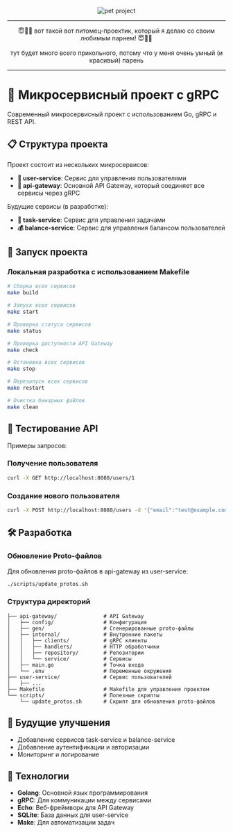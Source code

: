 
<p align="center">
  <img src="https://github.com/user-attachments/assets/dacd08d1-0fc3-4d6e-8c4f-815a4d53e455" alt="pet project" />
</p>

---

<p align="center">
 😇🦕💗 вот такой вот питомец-проектик, который я делаю со своим любимым парнем! 😇🦕💗
    <br><br>
  тут будет много всего прикольного, потому что у меня очень умный (и красивый) парень
</p>

---

# 🚀 Микросервисный проект с gRPC

Современный микросервисный проект с использованием Go, gRPC и REST API.

## 📋 Структура проекта

Проект состоит из нескольких микросервисов:

- **👤 user-service**: Сервис для управления пользователями
- **🔌 api-gateway**: Основной API Gateway, который соединяет все сервисы через gRPC

Будущие сервисы (в разработке):
- **📝 task-service**: Сервис для управления задачами
- **💰 balance-service**: Сервис для управления балансом пользователей

## 🚀 Запуск проекта

### Локальная разработка с использованием Makefile

```bash
# Сборка всех сервисов
make build

# Запуск всех сервисов
make start

# Проверка статуса сервисов
make status

# Проверка доступности API Gateway
make check

# Остановка всех сервисов
make stop

# Перезапуск всех сервисов
make restart

# Очистка бинарных файлов
make clean
```

## 🔄 Тестирование API

Примеры запросов:

### Получение пользователя
```bash
curl -X GET http://localhost:8080/users/1
```

### Создание нового пользователя
```bash
curl -X POST http://localhost:8080/users -d '{"email":"test@example.com"}'
```

## 🛠️ Разработка

### Обновление Proto-файлов

Для обновления proto-файлов в api-gateway из user-service:

```bash
./scripts/update_protos.sh
```

### Структура директорий

```
├── api-gateway/               # API Gateway
│   ├── config/                # Конфигурация
│   ├── gen/                   # Сгенерированные proto-файлы
│   ├── internal/              # Внутренние пакеты
│   │   ├── clients/           # gRPC клиенты
│   │   ├── handlers/          # HTTP обработчики
│   │   ├── repository/        # Репозитории
│   │   └── service/           # Сервисы
│   ├── main.go                # Точка входа
│   └── .env                   # Переменные окружения
├── user-service/              # Сервис пользователей
│   ├── ...
├── Makefile                   # Makefile для управления проектом
└── scripts/                   # Полезные скрипты
    └── update_protos.sh       # Скрипт для обновления proto-файлов
```

## 🔮 Будущие улучшения

- Добавление сервисов task-service и balance-service
- Добавление аутентификации и авторизации
- Мониторинг и логирование

## 🧪 Технологии

- **Golang**: Основной язык программирования
- **gRPC**: Для коммуникации между сервисами
- **Echo**: Веб-фреймворк для API Gateway
- **SQLite**: База данных для user-service
- **Make**: Для автоматизации задач
